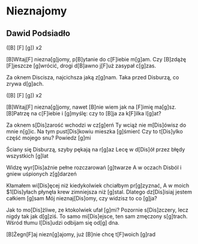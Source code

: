# Nieznajomy
## Dawid Podsiadło


([B] [F] [g]) x2

[B]Witaj[F] niezna[g]jomy, p[B]ytanie do c[F]iebie m[g]am.
Czy [B]zdążę [F]jeszcze [g]wrócić, drogi d[B]awno j[F]uż zasypał c[g]zas.

Za oknem Discisza, najcichsza jaką z[g]nam.
Taka przed Disburzą, co zrywa d[g]ach.

([B] [F] [g]) x2

[B]Witaj[F] niezna[g]jomy, nawet [B]nie wiem jak na [F]imię ma[g]sz.
[B]Patrzę na c[F]iebie i [g]myślę: czy to [B]ja za k[F]ilka l[g]at?

Za oknem s[Dis]zarość wchodzi w cz[g]erń
Ty wciąż nie m[Dis]ówisz do mnie n[g]ic.
Na tym pust[Dis]kowiu mieszka [g]śmierć
Czy to t[Dis]ylko część mojego snu?
Powiedz [g]mi

Ściany się Disburzą, szyby pękają na r[g]az
Lecę w d[Dis]ół przez błędy wszystkich [g]lat

Widzę wyr[Dis]aźnie pełne rozczarowań [g]twarze
A w oczach Disból i gniew uśpionych z[g]darzeń

Kłamałem wi[Dis]ęcej niż kiedykolwiek chciałbym pr[g]zyznać,
A w moich $1[Dis]yłach płynęła krew zimniejsza niż [g]stal.
Dlatego dz[Dis]isiaj jestem całkiem [g]sam
Mój nieznaj[Dis]omy, czy widzisz to co [g]ja?

Jak to mo[Dis]żliwe, ze ktokolwiek ufał [g]mi?
Pozornie s[Dis]zczery, lecz nigdy tak jak d[g]ziś.
To samo mi[Dis]ejsce, ten sam zmęczony s[g]trach.
Wśród tłumu l[Dis]udzi odbijam się od[g] dna.

[B]Żegn[F]aj niezn[g]ajomy, już [B]nie chcę t[F]woich [g]rad

